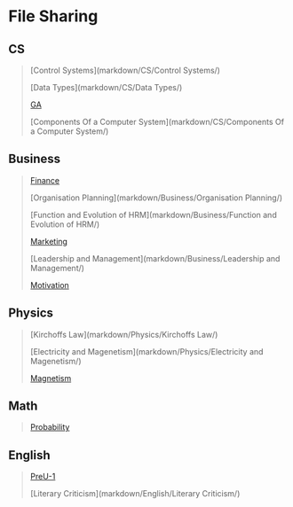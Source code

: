 # File Sharing

## CS 
>[Control Systems](markdown/CS/Control Systems/)
>
>[Data Types](markdown/CS/Data Types/)
>
>[GA](markdown/CS/GA/)
>
>[Components Of a Computer System](markdown/CS/Components Of a Computer System/)
>

## Business 
>[Finance](markdown/Business/Finance/)
>
>[Organisation  Planning](markdown/Business/Organisation  Planning/)
>
>[Function and Evolution of HRM](markdown/Business/Function and Evolution of HRM/)
>
>[Marketing](markdown/Business/Marketing/)
>
>[Leadership and Management](markdown/Business/Leadership and Management/)
>
>[Motivation](markdown/Business/Motivation/)
>

## Physics 
>[Kirchoffs Law](markdown/Physics/Kirchoffs Law/)
>
>[Electricity and Magenetism](markdown/Physics/Electricity and Magenetism/)
>
>[Magnetism](markdown/Physics/Magnetism/)
>

## Math 
>[Probability](markdown/Math/Probability/)
>

## English 
>[PreU-1](markdown/English/PreU-1/)
>
>[Literary Criticism](markdown/English/Literary Criticism/)
>

